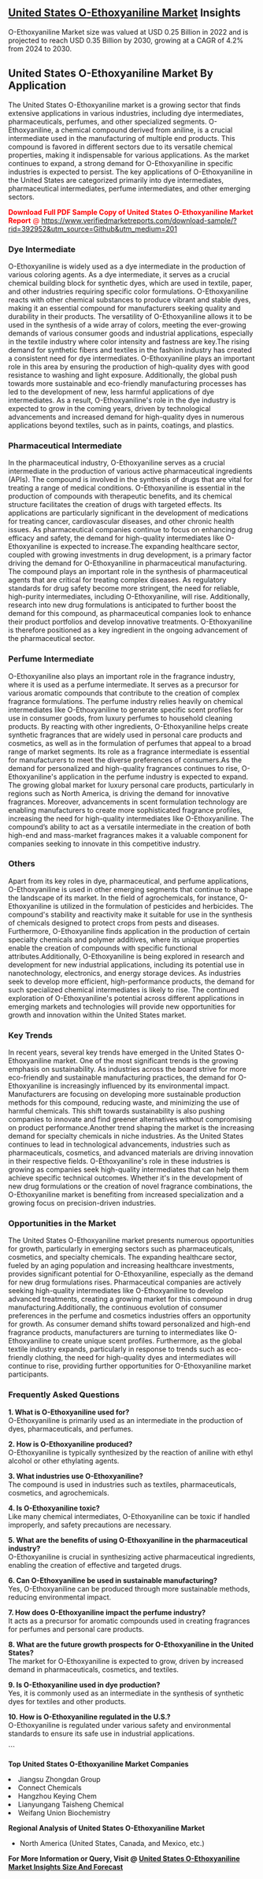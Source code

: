 <h2><a href="https://www.verifiedmarketreports.com/download-sample/?rid=392952&amp;utm_source=Github&amp;utm_medium=201" target="_blank">United States O-Ethoxyaniline Market</a> Insights</h2><p>O-Ethoxyaniline Market size was valued at USD 0.25 Billion in 2022 and is projected to reach USD 0.35 Billion by 2030, growing at a CAGR of 4.2% from 2024 to 2030.</p><p><h2>United States O-Ethoxyaniline Market By Application</h2><p>The United States O-Ethoxyaniline market is a growing sector that finds extensive applications in various industries, including dye intermediates, pharmaceuticals, perfumes, and other specialized segments. O-Ethoxyaniline, a chemical compound derived from aniline, is a crucial intermediate used in the manufacturing of multiple end products. This compound is favored in different sectors due to its versatile chemical properties, making it indispensable for various applications. As the market continues to expand, a strong demand for O-Ethoxyaniline in specific industries is expected to persist. The key applications of O-Ethoxyaniline in the United States are categorized primarily into dye intermediates, pharmaceutical intermediates, perfume intermediates, and other emerging sectors. <p><span class=""><span style="color: #ff0000;"><strong>Download Full PDF Sample Copy of United States O-Ethoxyaniline Market Report</strong> @ </span><a href="https://www.verifiedmarketreports.com/download-sample/?rid=392952&amp;utm_source=Github&amp;utm_medium=201" target="_blank">https://www.verifiedmarketreports.com/download-sample/?rid=392952&amp;utm_source=Github&amp;utm_medium=201</a></span></p></p><h3>Dye Intermediate</h3><p>O-Ethoxyaniline is widely used as a dye intermediate in the production of various coloring agents. As a dye intermediate, it serves as a crucial chemical building block for synthetic dyes, which are used in textile, paper, and other industries requiring specific color formulations. O-Ethoxyaniline reacts with other chemical substances to produce vibrant and stable dyes, making it an essential compound for manufacturers seeking quality and durability in their products. The versatility of O-Ethoxyaniline allows it to be used in the synthesis of a wide array of colors, meeting the ever-growing demands of various consumer goods and industrial applications, especially in the textile industry where color intensity and fastness are key.The rising demand for synthetic fibers and textiles in the fashion industry has created a consistent need for dye intermediates. O-Ethoxyaniline plays an important role in this area by ensuring the production of high-quality dyes with good resistance to washing and light exposure. Additionally, the global push towards more sustainable and eco-friendly manufacturing processes has led to the development of new, less harmful applications of dye intermediates. As a result, O-Ethoxyaniline's role in the dye industry is expected to grow in the coming years, driven by technological advancements and increased demand for high-quality dyes in numerous applications beyond textiles, such as in paints, coatings, and plastics. <h3>Pharmaceutical Intermediate</h3><p>In the pharmaceutical industry, O-Ethoxyaniline serves as a crucial intermediate in the production of various active pharmaceutical ingredients (APIs). The compound is involved in the synthesis of drugs that are vital for treating a range of medical conditions. O-Ethoxyaniline is essential in the production of compounds with therapeutic benefits, and its chemical structure facilitates the creation of drugs with targeted effects. Its applications are particularly significant in the development of medications for treating cancer, cardiovascular diseases, and other chronic health issues. As pharmaceutical companies continue to focus on enhancing drug efficacy and safety, the demand for high-quality intermediates like O-Ethoxyaniline is expected to increase.The expanding healthcare sector, coupled with growing investments in drug development, is a primary factor driving the demand for O-Ethoxyaniline in pharmaceutical manufacturing. The compound plays an important role in the synthesis of pharmaceutical agents that are critical for treating complex diseases. As regulatory standards for drug safety become more stringent, the need for reliable, high-purity intermediates, including O-Ethoxyaniline, will rise. Additionally, research into new drug formulations is anticipated to further boost the demand for this compound, as pharmaceutical companies look to enhance their product portfolios and develop innovative treatments. O-Ethoxyaniline is therefore positioned as a key ingredient in the ongoing advancement of the pharmaceutical sector.<h3>Perfume Intermediate</h3><p>O-Ethoxyaniline also plays an important role in the fragrance industry, where it is used as a perfume intermediate. It serves as a precursor for various aromatic compounds that contribute to the creation of complex fragrance formulations. The perfume industry relies heavily on chemical intermediates like O-Ethoxyaniline to generate specific scent profiles for use in consumer goods, from luxury perfumes to household cleaning products. By reacting with other ingredients, O-Ethoxyaniline helps create synthetic fragrances that are widely used in personal care products and cosmetics, as well as in the formulation of perfumes that appeal to a broad range of market segments. Its role as a fragrance intermediate is essential for manufacturers to meet the diverse preferences of consumers.As the demand for personalized and high-quality fragrances continues to rise, O-Ethoxyaniline's application in the perfume industry is expected to expand. The growing global market for luxury personal care products, particularly in regions such as North America, is driving the demand for innovative fragrances. Moreover, advancements in scent formulation technology are enabling manufacturers to create more sophisticated fragrance profiles, increasing the need for high-quality intermediates like O-Ethoxyaniline. The compound’s ability to act as a versatile intermediate in the creation of both high-end and mass-market fragrances makes it a valuable component for companies seeking to innovate in this competitive industry.<h3>Others</h3><p>Apart from its key roles in dye, pharmaceutical, and perfume applications, O-Ethoxyaniline is used in other emerging segments that continue to shape the landscape of its market. In the field of agrochemicals, for instance, O-Ethoxyaniline is utilized in the formulation of pesticides and herbicides. The compound's stability and reactivity make it suitable for use in the synthesis of chemicals designed to protect crops from pests and diseases. Furthermore, O-Ethoxyaniline finds application in the production of certain specialty chemicals and polymer additives, where its unique properties enable the creation of compounds with specific functional attributes.Additionally, O-Ethoxyaniline is being explored in research and development for new industrial applications, including its potential use in nanotechnology, electronics, and energy storage devices. As industries seek to develop more efficient, high-performance products, the demand for such specialized chemical intermediates is likely to rise. The continued exploration of O-Ethoxyaniline's potential across different applications in emerging markets and technologies will provide new opportunities for growth and innovation within the United States market.<h3>Key Trends</h3><p>In recent years, several key trends have emerged in the United States O-Ethoxyaniline market. One of the most significant trends is the growing emphasis on sustainability. As industries across the board strive for more eco-friendly and sustainable manufacturing practices, the demand for O-Ethoxyaniline is increasingly influenced by its environmental impact. Manufacturers are focusing on developing more sustainable production methods for this compound, reducing waste, and minimizing the use of harmful chemicals. This shift towards sustainability is also pushing companies to innovate and find greener alternatives without compromising on product performance.Another trend shaping the market is the increasing demand for specialty chemicals in niche industries. As the United States continues to lead in technological advancements, industries such as pharmaceuticals, cosmetics, and advanced materials are driving innovation in their respective fields. O-Ethoxyaniline's role in these industries is growing as companies seek high-quality intermediates that can help them achieve specific technical outcomes. Whether it's in the development of new drug formulations or the creation of novel fragrance combinations, the O-Ethoxyaniline market is benefiting from increased specialization and a growing focus on precision-driven industries.<h3>Opportunities in the Market</h3><p>The United States O-Ethoxyaniline market presents numerous opportunities for growth, particularly in emerging sectors such as pharmaceuticals, cosmetics, and specialty chemicals. The expanding healthcare sector, fueled by an aging population and increasing healthcare investments, provides significant potential for O-Ethoxyaniline, especially as the demand for new drug formulations rises. Pharmaceutical companies are actively seeking high-quality intermediates like O-Ethoxyaniline to develop advanced treatments, creating a growing market for this compound in drug manufacturing.Additionally, the continuous evolution of consumer preferences in the perfume and cosmetics industries offers an opportunity for growth. As consumer demand shifts toward personalized and high-end fragrance products, manufacturers are turning to intermediates like O-Ethoxyaniline to create unique scent profiles. Furthermore, as the global textile industry expands, particularly in response to trends such as eco-friendly clothing, the need for high-quality dyes and intermediates will continue to rise, providing further opportunities for O-Ethoxyaniline market participants. <h3>Frequently Asked Questions</h3><p><strong>1. What is O-Ethoxyaniline used for?</strong><br>O-Ethoxyaniline is primarily used as an intermediate in the production of dyes, pharmaceuticals, and perfumes.</p><p><strong>2. How is O-Ethoxyaniline produced?</strong><br>O-Ethoxyaniline is typically synthesized by the reaction of aniline with ethyl alcohol or other ethylating agents.</p><p><strong>3. What industries use O-Ethoxyaniline?</strong><br>The compound is used in industries such as textiles, pharmaceuticals, cosmetics, and agrochemicals.</p><p><strong>4. Is O-Ethoxyaniline toxic?</strong><br>Like many chemical intermediates, O-Ethoxyaniline can be toxic if handled improperly, and safety precautions are necessary.</p><p><strong>5. What are the benefits of using O-Ethoxyaniline in the pharmaceutical industry?</strong><br>O-Ethoxyaniline is crucial in synthesizing active pharmaceutical ingredients, enabling the creation of effective and targeted drugs.</p><p><strong>6. Can O-Ethoxyaniline be used in sustainable manufacturing?</strong><br>Yes, O-Ethoxyaniline can be produced through more sustainable methods, reducing environmental impact.</p><p><strong>7. How does O-Ethoxyaniline impact the perfume industry?</strong><br>It acts as a precursor for aromatic compounds used in creating fragrances for perfumes and personal care products.</p><p><strong>8. What are the future growth prospects for O-Ethoxyaniline in the United States?</strong><br>The market for O-Ethoxyaniline is expected to grow, driven by increased demand in pharmaceuticals, cosmetics, and textiles.</p><p><strong>9. Is O-Ethoxyaniline used in dye production?</strong><br>Yes, it is commonly used as an intermediate in the synthesis of synthetic dyes for textiles and other products.</p><p><strong>10. How is O-Ethoxyaniline regulated in the U.S.?</strong><br>O-Ethoxyaniline is regulated under various safety and environmental standards to ensure its safe use in industrial applications.</p>```</p><p><strong>Top United States O-Ethoxyaniline Market Companies</strong></p><div data-test-id=""><p><li>Jiangsu Zhongdan Group</li><li> Connect Chemicals</li><li> Hangzhou Keying Chem</li><li> Lianyungang Taisheng Chemical</li><li> Weifang Union Biochemistry</li></p><div><strong>Regional Analysis of&nbsp;United States O-Ethoxyaniline Market</strong></div><ul><li dir="ltr"><p dir="ltr">North America&nbsp;(United States, Canada, and Mexico, etc.)</p></li></ul><p><strong>For More Information or Query, Visit @&nbsp;</strong><strong><a href="https://www.verifiedmarketreports.com/product/o-ethoxyaniline-market/?utm_source=Github&amp;utm_medium=201" target="_blank">United States O-Ethoxyaniline Market Insights Size And Forecast</a></strong></p></div>

